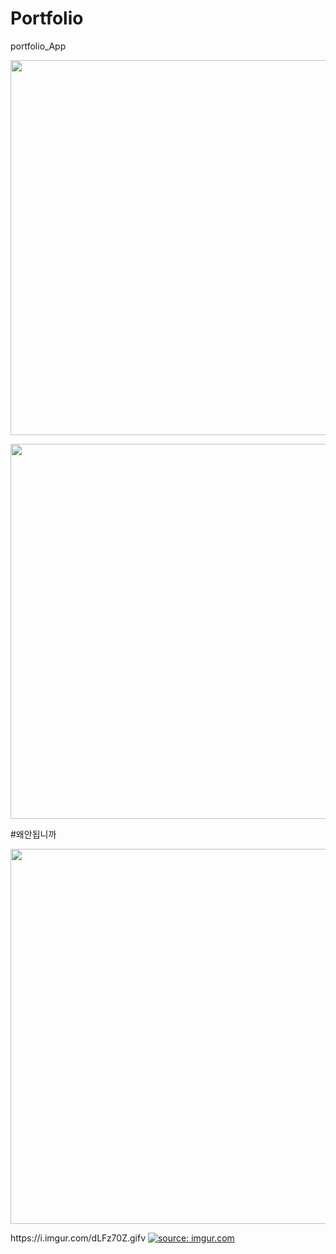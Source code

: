 # Portfolio
portfolio_App
<p align="center"><img width="600" src="https://i.imgur.com/m4RmjCp.gif"></p>
<p align="center"><img width="600" src="https://i.imgur.com/m4RmjCp.gif"></p>
#왜안됩니까
<p align="center"><img width="600" src="https://imgur.com/dLFz70Z"></p>
https://i.imgur.com/dLFz70Z.gifv
<a href="https://imgur.com/dLFz70Z"><img src="https://i.imgur.com/dLFz70Z.gif" title="source: imgur.com" /></a>

 
 
 
